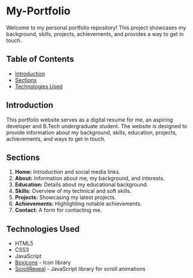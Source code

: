 # My-Portfolio<br>
Welcome to my personal portfolio repository! This project showcases my background, skills, projects, achievements, and provides a way to get in touch.

## Table of Contents

- [Introduction](#introduction)
- [Sections](#sections)
- [Technologies Used](#technologies-used)

## Introduction

This portfolio website serves as a digital resume for me, an aspiring developer and B.Tech undergraduate student. The website is designed to provide information about my background, skills, education, projects, achievements, and ways to get in touch.

## Sections

1. **Home:** Introduction and social media links.
2. **About:** Information about me, my background, and interests.
3. **Education:** Details about my educational background.
4. **Skills:** Overview of my technical and soft skills.
5. **Projects:** Showcasing my latest projects.
6. **Achievements:** Highlighting notable achievements.
7. **Contact:** A form for contacting me.

## Technologies Used

- HTML5
- CSS3
- JavaScript
- [Boxicons](https://boxicons.com/) - Icon library
- [ScrollReveal](https://scrollrevealjs.org/) - JavaScript library for scroll animations
